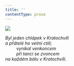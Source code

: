 ```yaml
---
title: ''
contentType: prose
---
```


<section>

![](../Images/103.jpg)

_Byl jeden chlápek v Kratochvíli  
a přátelé ho velmi ctili;  
         vynikal venkoncem  
         při tanci se zvoncem  
na každém bálu v Kratochvíli._

</section>

